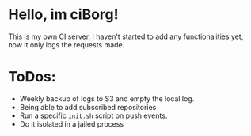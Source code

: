 
# Hello, im ciBorg!

This is my own CI server. I haven't started to add any functionalities yet,
now it only logs the requests made.

# ToDos:
- Weekly backup of logs to S3 and empty the local log.
- Being able to add subscribed repositories
- Run a specific `init.sh` script on push events.
- Do it isolated in a jailed process 
